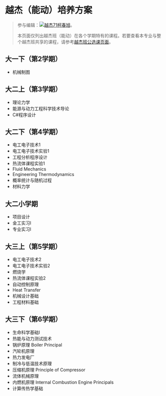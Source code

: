 # 越杰（能动）培养方案
> 参与编辑：[![越杰71柯春旭](person)](@kechunxu)。
> 
> 本页面仅列出越杰班（能动）在各个学期特有的课程。若要查看本专业与整个越杰班共享的课程，请参考[越杰班公选课页面](/program/yuejie)。

## 大一下（第2学期）
- 机械制图

## 大二上（第3学期）
- 理论力学
- 能源与动力工程科学技术导论
- C#程序设计

## 大二下（第4学期）
- 电工电子技术1
- 电工电子技术实验1
- 工程分析程序设计
- 热流体课程实验1
- Fluid Mechanics
- Engineering Thermodynamics
- 概率统计与随机过程
- 材料力学

## 大二小学期
- 项目设计
- 金工实习Ⅰ
- 专业实习Ⅰ

## 大三上（第5学期）
- 电工电子技术2
- 电工电子技术实验2
- 燃烧学
- 热流体课程实验2
- 自动控制原理 
- Heat Transfer
- 机械设计基础
- 工程材料基础

## 大三下（第6学期）
- 生命科学基础I
- 热能与动力测试技术
- 锅炉原理 Boiler Principal
- 汽轮机原理
- 热力发电厂
- 制冷与低温技术原理
- 压缩机原理 Principle of Compressor
- 流体机械原理
- 内燃机原理 Internal Combustion Engine Principals
- 计算传热学基础

